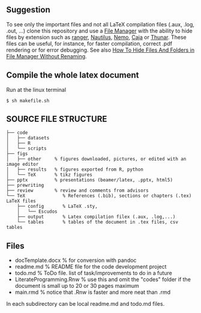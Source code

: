 ## Suggestion

To see only the important files and not all LaTeX compilation files (.aux, .log, .out, ...) clone this repository and use a [File Manager](https://en.wikipedia.org/wiki/File_manager) with the ability to hide files by extension such as [ranger](http://ranger.nongnu.org/), [Nautilus](https://projects.gnome.org/nautilus/screenshots.html), [Nemo](https://github.com/linuxmint/nemo), [Caja](https://github.com/mate-desktop/caja) or [Thunar](https://wiki.archlinux.org/index.php/thunar). These files can be useful, for instance, for faster compilation, correct .pdf rendering or for error debugging. See also [How To Hide Files And Folders in File Manager Without Renaming](https://www.2daygeek.com/how-to-hide-files-and-folders-in-file-manager-without-renaming/).

## Compile the whole latex document
Run at the linux terminal

`$ sh makefile.sh`

## SOURCE FILE STRUCTURE

```
├── code
│   ├── datasets  
│   ├── R
│   └── scripts
├── figs
│   ├── other     % figures downloaded, pictures, or edited with an image editor
│   ├── results   % figures exported from R, python
│   └── TeX       % tikz figures
├── pptx          % presentations (beamer/latex, .pptx, html5)
├── prewriting
├── review        % review and comments from advisors
└── TeX              % References (.bib), sections or chapters (.tex) LaTeX files
    ├── config       % LaTeX .sty, 
    │   └── Escudos
    ├── output       % Latex compilation filex (.aux, .log,...)
    └── tables       % tables of the document in .tex files, csv tables
```

## Files

 - docTemplate.docx  % for conversion with pandoc
 - readme.md         % README file for the code development project
 - todo.md           % ToDo file. list of task/improvements to do in a future
 - LiterateProgramming.Rnw  % use this and omit the "codes" folder if the document is small up to 20 or 30 pages maximum
 - main.rmd          % notice that .Rnw is faster and more neat than .rmd

In each subdirectory can be local readme.md and todo.md files.
